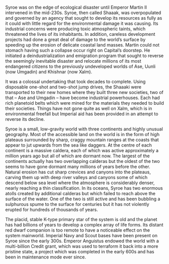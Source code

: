 Syroe was on the edge of ecological disaster until Emperor Martin II intervened in the mid-230s. Syroe, then called Shaaak, was overpopulated and governed by an agency that sought to develop its resources as fully as it could with little regard for the environmental damage it was causing. Its industrial concerns were producing toxic atmospheric taints, which threatened the lives of its inhabitants. In addition, careless development projects had done a great deal of damage to the world’s surface by speeding up the erosion of delicate coastal land masses. Martin could not stomach having such a collapse occur right on Capital’s doorstep. He initiated a deindustrialization and emigration program that sought to reverse the seemingly inevitable disaster and relocate millions of its most endangered citizens to the previously undeveloped worlds of Ase, Uunli (now Umgadin) and Khishnar (now Xalm).

It was a colossal undertaking that took decades to complete. Using disposable one-shot and two-shot jump drives, the Shaaaki were transported to their new homes where they built three new societies, two of that – Ase and Umgadin – have become industrial powerhouses. Each had rich planetoid belts which were mined for the materials they needed to build their societies. Things have not gone quite as well on Xalm, which is in environmental freefall but Imperial aid has been provided in an attempt to reverse its decline.

Syroe is a small, low-gravity world with three continents and highly unusual geography. Most of the accessible land on the world is in the form of high plateaus surrounded by sharp, craggy mountain ranges at the coasts that appear to jut upwards from the sea like daggers. At the centre of each continent is a massive caldera, each of which was active approximately a million years ago but all of which are dormant now. The largest of the continents actually has two overlapping calderas but the oldest of the two seems to have gone dormant many millions of years before the other. Natural erosion has cut sharp crevices and canyons into the plateaus, carving them up with deep river valleys and canyons some of which descend below sea level where the atmosphere is considerably denser, nearly reaching a thin classification. In its oceans, Syroe has two enormous atolls created by additional calderas but which failed to reach above the surface of the water. One of the two is still active and has been bubbling a sulphurous spume to the surface for centuries but it has not violently erupted for hundreds of thousands of years.

The placid, stable K-type primary star of the system is old and the planet has had billions of years to develop a complex array of life forms. Its distant red dwarf companion is too remote to have a noticeable effect on the system mainworld. Imperial Navy and Scout bases have been present on Syroe since the early 300s. Emperor Anguistus endowed the world with a multi-billion Credit grant, which was used to terraform it back into a more pristine state, a project which was completed in the early 600s and has been in maintenance mode ever since.
